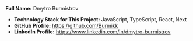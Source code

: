 **Full Name:** Dmytro Burmistrov

-   **Technology Stack for This Project:** JavaScript, TypeScript, React, Next
-   **GitHub Profile:** https://github.com/Burmikk
-   **LinkedIn Profile:** https://www.linkedin.com/in/dmytro-burmistrov
